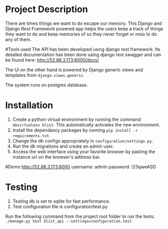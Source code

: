 # Project Description
There are times things we want to do escape our memory. This Django and Django Rest Framework powered app helps the users keep a track of things they want to do and keep memories of so they never forget or miss to do any of them.

#Tools used
The API has been developed using django rest framework. Its detailed documentation has been done using django rest swagger and can be found here:
http://52.88.3.173:8000/docs/

The UI on the other hand is powered by Django generic views and templates from `django.views.generic`.

The system runs on postgres database.

# Installation
1. Create a python virtual environment by running the command `mkvirtualenv blist`. This automatically activates the new environment.
2. Install the dependancy packages by running `pip install -r requirements.txt`.
3. Change the db configs appropriately in `configuration/settings.py`.
3. Run the db migrations and create an admin user.
4. Access the web interface using your favorite browser by pasting the instance url on the browser's address bar.

#Demo
http://52.88.3.173:8000
username: admin
password: !23qweASD

# Testing
1. Testing db is set to sqlite for fast performance.
2. Test configuration file is configuration/test.py

Run the following command from the project root folder to run the tests:
`./manage.py test blist_api --settings=configuration.test`
